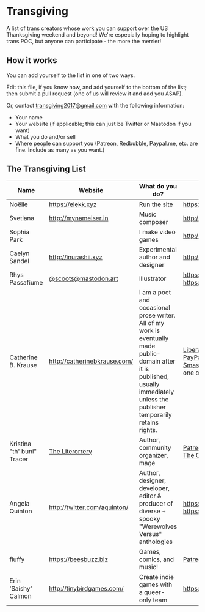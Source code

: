 # Transgiving
A list of trans creators whose work you can support over the US Thanksgiving weekend and beyond! We're especially hoping to highlight trans POC, but anyone can participate - the more the merrier!

## How it works
You can add yourself to the list in one of two ways.

Edit this file, if you know how, and add yourself to the bottom of the list; then submit a pull request (one of us will review it and add you ASAP).

Or, contact transgiving2017@gmail.com with the following information:

* Your name
* Your website (if applicable; this can just be Twitter or Mastodon if you want)
* What you do and/or sell
* Where people can support you (Patreon, Redbubble, Paypal.me, etc. are fine. Include as many as you want.)

## The Transgiving List

| Name | Website | What do you do? | Where can we support you? |
| ---- | ------- | --------------- | ------------------------- |
| Noëlle | https://elekk.xyz | Run the site | https://www.patreon.com/noelleanthony |
| Svetlana | http://mynameiser.in | Music composer | http://bandcamp.mynameiser.in/ |
| Sophia Park |  | I make video games | http://sophiapark.itch.io/ |
| Caelyn Sandel | http://inurashii.xyz | Experimental author and designer | http://patreon.com/inurashii |
| Rhys Passafiume | [@scoots@mastodon.art](https://mastodon.art/@scoots) | Illustrator | https://www.redbubble.com/people/hoboriss, https://www.patreon.com/xenocat |
| Catherine B. Krause | http://catherinebkrause.com/ | I am a poet and occasional prose writer. All of my work is eventually made public-domain after it is published, usually immediately unless the publisher temporarily retains rights. | [Liberapay](https://en.liberapay.com/catherinebkrause/)<br/>[PayPal](https://www.paypal.me/catherinebkrause)<br>[Smashwords](https://www.smashwords.com/profile/view/catherinebkrause) (by setting your own price for one of my otherwise free books) |
| Kristina "th' buni" Tracer | [The Literorrery](http://orrery.prismaticmedia.com) | Author, community organizer, mage | [Patreon](http://patreon.com/literorrery)<br/>[The Orrery Gift Shop](http://orrery.prismaticmedia.com/giftshop/) |
| Angela Quinton | http://twitter.com/aquinton/ | Author, designer, developer, editor & producer of diverse + spooky "Werewolves Versus" anthologies | https://gumroad.com/argylewerewolf, https://www.patreon.com/argylewerewolf
| fluffy | https://beesbuzz.biz | Games, comics, and music! | [Patreon](http://patreon.com/fluffy), [general aggregated storefront](https://biz.beesbuzz.biz) |
| Erin 'Saishy' Calmon | http://tinybirdgames.com/ | Create indie games with a queer-only team | https://www.patreon.com/TinyBirdGames |
